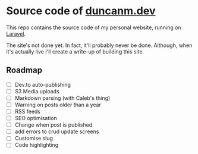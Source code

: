 # Source code of [duncanm.dev](https://duncanm.dev)

This repo contains the source code of my personal website, running on [Laravel](https://laravel.com). 

The site's not done yet. In fact, it'll probably never be done. Although, when it's actually live I'll create a write-up of building this site.

## Roadmap

* [ ] Dev.to auto-publishing
* [ ] S3 Media uploads
* [ ] Markdown parsing (with Caleb's thing)
* [ ] Warning on posts older than a year
* [ ] RSS feeds
* [ ] SEO optimisation
* [ ] Change when post is published
* [ ] add errors to crud update screens
* [ ] Customise slug
* [ ] Code highlighting
